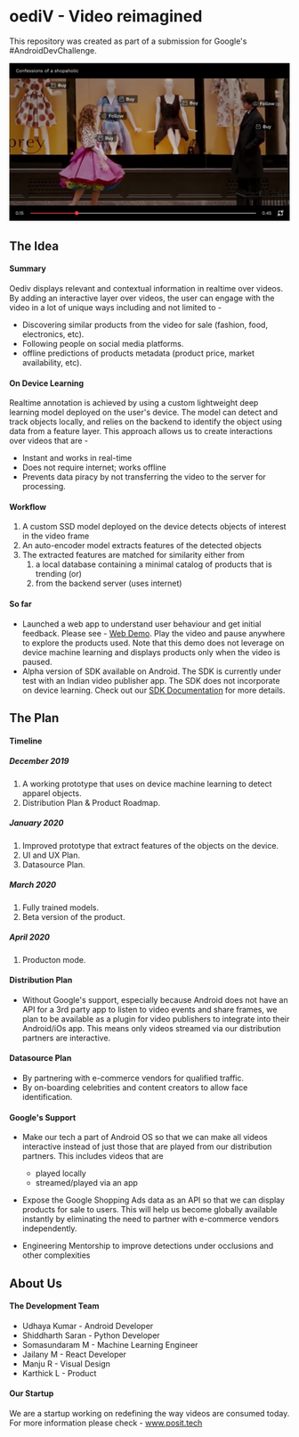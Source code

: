 # oediV - Video reimagined
This repository was created as part of a submission for Google's #AndroidDevChallenge.

![making videos interactive everywhere](./resources/cover_image.jpg)

## The Idea

#### Summary
Oediv displays relevant and contextual information in realtime over videos. By adding an interactive layer over videos, the user can engage with the video in a lot of unique ways including and not limited to - 

* Discovering similar products from the video for sale (fashion, food, electronics, etc).
* Following people on social media platforms.
* offline predictions of products metadata (product price, market availability, etc).

#### On Device Learning

Realtime annotation is achieved by using a custom lightweight deep learning model deployed on the user's device. The model can detect and track objects locally, and relies on the backend to identify the object using data from a feature layer. This approach allows us to create interactions over videos that are - 
* Instant and works in real-time
* Does not require internet; works offline
* Prevents data piracy by not transferring the video to the server for processing.

#### Workflow

1. A custom SSD model deployed on the device detects objects of interest in the video frame
2. An auto-encoder model extracts features of the detected objects 
3. The extracted features are matched for similarity either from 
   1. a local database containing a minimal catalog of products that is trending (or)
   2. from the backend server (uses internet)

#### So far

* Launched a web app to understand user behaviour and get initial feedback. Please see - [Web Demo](http://www.justplay.tv/watch/1). Play the video and pause anywhere to explore the products used. Note that this demo does not leverage on device machine learning and displays products only when the video is paused.
* Alpha version of SDK available on Android. The SDK is currently under test with an Indian video publisher app. The SDK does not incorporate on device learning. Check out our [SDK Documentation](../master/resources/posit_sdk_doc.pdf) for more details.   

## The Plan

#### Timeline

##### December 2019

1. A working prototype that uses on device machine learning to detect apparel objects.
2. Distribution Plan & Product Roadmap.

##### January 2020

1. Improved prototype that extract features of the objects on the device.
2. UI and UX Plan.
3. Datasource Plan.

##### March 2020

1. Fully trained models.
2. Beta version of the product.

##### April 2020

1. Producton mode.

#### Distribution Plan

* Without Google's support, especially because Android does not have an API for a 3rd party app to listen to video events and share frames, we plan to be available as a plugin for video publishers to integrate into their Android/iOs app. This means only videos streamed via our distribution partners are interactive.

#### Datasource Plan

* By partnering with e-commerce vendors for qualified traffic.
* By on-boarding celebrities and content creators to allow face identification.

#### Google's Support 

* Make our tech a part of Android OS so that we can make all videos interactive instead of just those that are played from our distribution partners. This includes videos that are
  * played locally
  * streamed/played via an app
  
* Expose the Google Shopping Ads data as an API so that we can display products for sale to users. This will help us become globally available instantly by eliminating the need to partner with e-commerce vendors independently.
* Engineering Mentorship to improve detections under occlusions and other complexities 
 
## About Us

#### The Development Team

* Udhaya Kumar - Android Developer 
* Shiddharth Saran - Python Developer  
* Somasundaram M - Machine Learning Engineer
* Jailany M - React Developer
* Manju R - Visual Design
* Karthick L - Product

#### Our Startup

We are a startup working on redefining the way videos are consumed today. For more information please check - www.posit.tech


